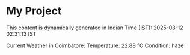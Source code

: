 # My Project

This content is dynamically generated in Indian Time (IST): 2025-03-12 02:31:13 IST


Current Weather in Coimbatore:
Temperature: 22.88 °C
Condition: haze
